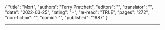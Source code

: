 {
"title": "Mort",
"authors": "Terry Pratchett",
"editors": "",
"translator": "",
"date": "2022-03-25",
"rating": "+",
"re-read": "TRUE",
"pages": "272",
"non-fiction": "",
"comic": "",
"published": "1987"
}

---
